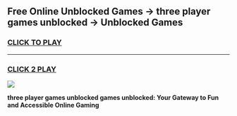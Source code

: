 
## Free Online Unblocked Games → three player games unblocked → Unblocked Games
<h3>
<a href="https://premium.freeplayer.one?title=three_player_games_unblocked&ref=21F">CLICK TO PLAY</a></h3>
<hr>

<h3>
<a href="https://premium.freeplayer.one?title=three_player_games_unblocked&ref=21F">CLICK 2 PLAY</a>
  
</h3>

<a href="https://premium.freeplayer.one?title=three_player_games_unblocked&ref=21F/"><img src="https://clearcache.store/games.png"></a>


**three player games unblocked games unblocked: Your Gateway to Fun and Accessible Online Gaming**
